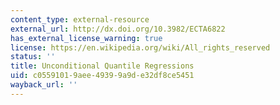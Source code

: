 ```yaml
---
content_type: external-resource
external_url: http://dx.doi.org/10.3982/ECTA6822
has_external_license_warning: true
license: https://en.wikipedia.org/wiki/All_rights_reserved
status: ''
title: Unconditional Quantile Regressions
uid: c0559101-9aee-4939-9a9d-e32df8ce5451
wayback_url: ''
---
```

